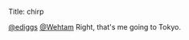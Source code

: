 Title: chirp

<a href="http://twitter.com/ediggs">@ediggs</a> <a href="http://twitter.com/Wehtam">@Wehtam</a> Right, that's me going to Tokyo.
